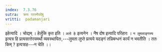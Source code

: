 ```yaml
---
index:  7.3.76
sutra:  क्रमः परस्मैपदेषु
vritti:  padamanjari
---
```


इहेत्यादि । चोद्यम् । हेर्लुकि कृत इति । `अतो हेः` इत्यनेन । नैष दोष इत्यादि परिहारः । `न लुमताङ्गस्य` इत्यत्र हि प्रत्यसात्तेरयमर्थो व्यवस्थापितः,---लुमता लुप्ते प्रत्यये यदङ्गं तन्निबन्धनं कार्यं न भवतीति । ततः किम् ? इत्यत्राह---न चेति ।।
